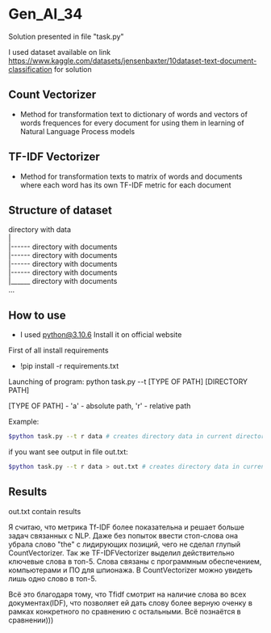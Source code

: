 # Gen_AI_34

Solution presented in file "task.py"

I used dataset available on link https://www.kaggle.com/datasets/jensenbaxter/10dataset-text-document-classification for solution

## Count Vectorizer
- Method for transformation text to dictionary of words and vectors of words frequences for every document for using them in learning of Natural Language Process models

## TF-IDF Vectorizer
- Method for transformation texts to matrix of words and documents where each word has its own TF-IDF metric for each document


## Structure of dataset
directory with data <br>
        |<br>
        |------ directory with documents<br>
        |------ directory with documents<br>
        |------ directory with documents<br>
        |------ directory with documents<br>
        |______ directory with documents<br>
        ...<br>

## How to use
- I used python@3.10.6
Install it on official website

First of all install requirements
- !pip install -r requirements.txt

Launching of program:
python task.py --t [TYPE OF PATH] [DIRECTORY PATH]

[TYPE OF PATH] - 'a' - absolute path, 'r' - relative path

Example:
```bash
$python task.py --t r data # creates directory data in current directory and saves dataset inside
```

if you want see output in file out.txt:
```bash
$python task.py --t r data > out.txt # creates directory data in current directory and saves dataset inside and translate standard output into out.txt
```
    
## Results

out.txt contain results

Я считаю, что метрика Tf-IDF более показательна и решает больше задач связанных с NLP. Даже без попыток ввести стоп-слова она убрала слово "the" с лидирующих позиций, чего не сделал глупый CountVectorizer. Так же TF-IDFVectorizer выделил действительно ключевые слова в топ-5. Слова связаны с программным обеспечением, компьютерами и ПО для шпионажа. В CountVectorizer можно увидеть лишь одно слово в топ-5. 

Всё это благодаря тому, что Tfidf смотрит на наличие слова во всех документах(IDF), что позволяет ей дать слову более верную оченку в рамках конкретного по сравнению с остальными. Всё познаётся в сравнении)))